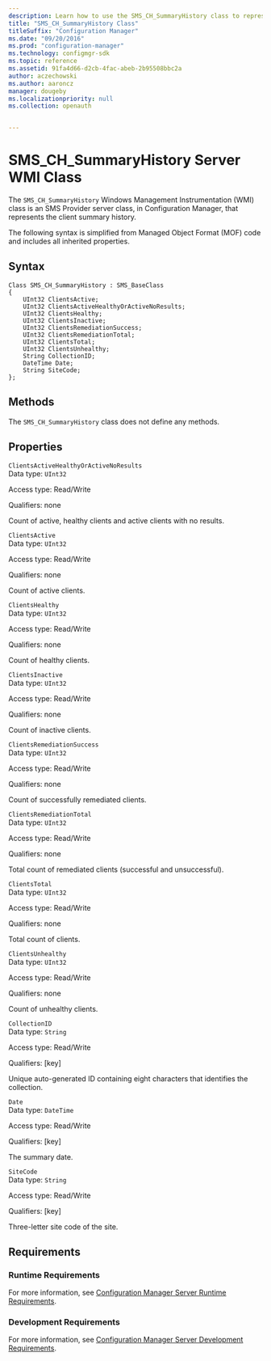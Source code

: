 ```yaml
---
description: Learn how to use the SMS_CH_SummaryHistory class to represent client summary histories.
title: "SMS_CH_SummaryHistory Class"
titleSuffix: "Configuration Manager"
ms.date: "09/20/2016"
ms.prod: "configuration-manager"
ms.technology: configmgr-sdk
ms.topic: reference
ms.assetid: 91fa4d66-d2cb-4fac-abeb-2b95508bbc2a
author: aczechowski
ms.author: aaroncz
manager: dougeby
ms.localizationpriority: null
ms.collection: openauth


---
```

# SMS_CH_SummaryHistory Server WMI Class
The `SMS_CH_SummaryHistory` Windows Management Instrumentation (WMI) class is an SMS Provider server class, in Configuration Manager, that represents the client summary history.  

 The following syntax is simplified from Managed Object Format (MOF) code and includes all inherited properties.  

## Syntax  

```  
Class SMS_CH_SummaryHistory : SMS_BaseClass  
{  
    UInt32 ClientsActive;  
    UInt32 ClientsActiveHealthyOrActiveNoResults;  
    UInt32 ClientsHealthy;  
    UInt32 ClientsInactive;  
    UInt32 ClientsRemediationSuccess;  
    UInt32 ClientsRemediationTotal;  
    UInt32 ClientsTotal;  
    UInt32 ClientsUnhealthy;  
    String CollectionID;  
    DateTime Date;  
    String SiteCode;  
};  
```  

## Methods  
 The `SMS_CH_SummaryHistory` class does not define any methods.  

## Properties  
 `ClientsActiveHealthyOrActiveNoResults`  
 Data type: `UInt32`  

 Access type: Read/Write  

 Qualifiers: none  

 Count of active, healthy clients and active clients with no results.  

 `ClientsActive`  
 Data type: `UInt32`  

 Access type: Read/Write  

 Qualifiers: none  

 Count of active clients.  

 `ClientsHealthy`  
 Data type: `UInt32`  

 Access type: Read/Write  

 Qualifiers: none  

 Count of healthy clients.  

 `ClientsInactive`  
 Data type: `UInt32`  

 Access type: Read/Write  

 Qualifiers: none  

 Count of inactive clients.  

 `ClientsRemediationSuccess`  
 Data type: `UInt32`  

 Access type: Read/Write  

 Qualifiers: none  

 Count of successfully remediated clients.  

 `ClientsRemediationTotal`  
 Data type: `UInt32`  

 Access type: Read/Write  

 Qualifiers: none  

 Total count of remediated clients (successful and unsuccessful).  

 `ClientsTotal`  
 Data type: `UInt32`  

 Access type: Read/Write  

 Qualifiers: none  

 Total count of clients.  

 `ClientsUnhealthy`  
 Data type: `UInt32`  

 Access type: Read/Write  

 Qualifiers: none  

 Count of unhealthy clients.  

 `CollectionID`  
 Data type: `String`  

 Access type: Read/Write  

 Qualifiers: [key]  

 Unique auto-generated ID containing eight characters that identifies the collection.  

 `Date`  
 Data type: `DateTime`  

 Access type: Read/Write  

 Qualifiers: [key]  

 The summary date.  

 `SiteCode`  
 Data type: `String`  

 Access type: Read/Write  

 Qualifiers: [key]  

 Three-letter site code of the site.  

## Requirements  

### Runtime Requirements  
 For more information, see [Configuration Manager Server Runtime Requirements](../../../../../develop/core/reqs/server-runtime-requirements.md).  

### Development Requirements  
 For more information, see [Configuration Manager Server Development Requirements](../../../../../develop/core/reqs/server-development-requirements.md).  
